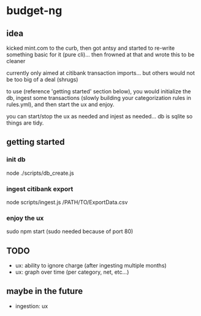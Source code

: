 # budget-ng

## idea
kicked mint.com to the curb, then got antsy and started to re-write something basic for it (pure cli)... then frowned at that and wrote this to be cleaner

currently only aimed at citibank transaction imports... but others would not be too big of a deal (shrugs)

to use (reference 'getting started' section below), you would initialize the db, ingest some transactions (slowly building your categorization rules in rules.yml), and then start the ux and enjoy.

you can start/stop the ux as needed and injest as needed... db is sqlite so things are tidy.


## getting started
### init db
node ./scripts/db_create.js
### ingest citibank export
node scripts/ingest.js /PATH/TO/ExportData.csv
### enjoy the ux
sudo npm start (sudo needed because of port 80)


## TODO
- ux: ability to ignore charge
(after ingesting multiple months)
- ux: graph over time (per category, net, etc...)

## maybe in the future
- ingestion: ux

